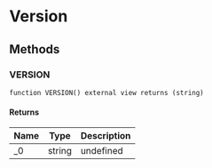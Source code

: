 # Version









## Methods

### VERSION

```solidity
function VERSION() external view returns (string)
```






#### Returns

| Name | Type | Description |
|---|---|---|
| _0 | string | undefined |




